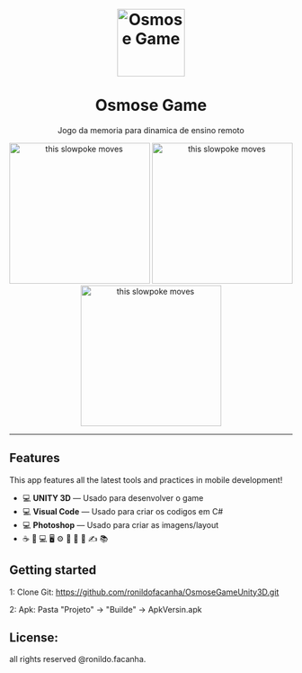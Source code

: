 
<h1 align="center">
<br>
  <img src= "https://i.ibb.co/YWJhjVf/celula-gf.gif" alt="Osmose Game" width="120">
<br>
<br>
Osmose Game
</h1>

<p align="center">Jogo da memoria para dinamica de ensino remoto</p>

[//]: # (Add your gifs/images here:)
<div align="center">
  <img src="https://i.ibb.co/2N3yRJ6/ez.gif" alt="this slowpoke moves"  width="250" />
  <img src="https://i.ibb.co/x6T6rQq/OsmoseGf.gif" alt="this slowpoke moves"  width="250" />
  <img src="https://i.ibb.co/mSdRkGZ/ezgif-com-gif-maker.gif" alt="this slowpoke moves"  width="250" />
</div>

<hr />

## Features
[//]: # (Add the features of your project here:)
This app features all the latest tools and practices in mobile development!

- 💻 **UNITY 3D** — Usado para desenvolver o game
- 💻 **Visual Code** — Usado para criar os codigos em C#
- 💻 **Photoshop** — Usado para criar as imagens/layout
- ☕ 🧩 💻 🖥️ ⚙️ 🐼 🤩 🤝 ✍ 📚

## Getting started

1: Clone Git: https://github.com/ronildofacanha/OsmoseGameUnity3D.git

2: Apk: Pasta "Projeto" -> "Builde" -> ApkVersin.apk


## License:

all rights reserved @ronildo.facanha.

